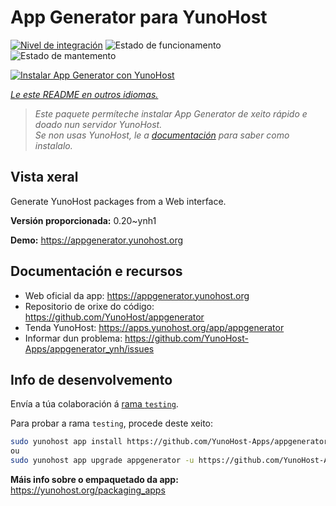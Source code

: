 <!--
NOTA: Este README foi creado automáticamente por <https://github.com/YunoHost/apps/tree/master/tools/readme_generator>
NON debe editarse manualmente.
-->

# App Generator para YunoHost

[![Nivel de integración](https://apps.yunohost.org/badge/integration/appgenerator)](https://ci-apps.yunohost.org/ci/apps/appgenerator/)
![Estado de funcionamento](https://apps.yunohost.org/badge/state/appgenerator)
![Estado de mantemento](https://apps.yunohost.org/badge/maintained/appgenerator)

[![Instalar App Generator con YunoHost](https://install-app.yunohost.org/install-with-yunohost.svg)](https://install-app.yunohost.org/?app=appgenerator)

*[Le este README en outros idiomas.](./ALL_README.md)*

> *Este paquete permíteche instalar App Generator de xeito rápido e doado nun servidor YunoHost.*  
> *Se non usas YunoHost, le a [documentación](https://yunohost.org/install) para saber como instalalo.*

## Vista xeral

Generate YunoHost packages from a Web interface.


**Versión proporcionada:** 0.20~ynh1

**Demo:** <https://appgenerator.yunohost.org>
## Documentación e recursos

- Web oficial da app: <https://appgenerator.yunohost.org>
- Repositorio de orixe do código: <https://github.com/YunoHost/appgenerator>
- Tenda YunoHost: <https://apps.yunohost.org/app/appgenerator>
- Informar dun problema: <https://github.com/YunoHost-Apps/appgenerator_ynh/issues>

## Info de desenvolvemento

Envía a túa colaboración á [rama `testing`](https://github.com/YunoHost-Apps/appgenerator_ynh/tree/testing).

Para probar a rama `testing`, procede deste xeito:

```bash
sudo yunohost app install https://github.com/YunoHost-Apps/appgenerator_ynh/tree/testing --debug
ou
sudo yunohost app upgrade appgenerator -u https://github.com/YunoHost-Apps/appgenerator_ynh/tree/testing --debug
```

**Máis info sobre o empaquetado da app:** <https://yunohost.org/packaging_apps>
